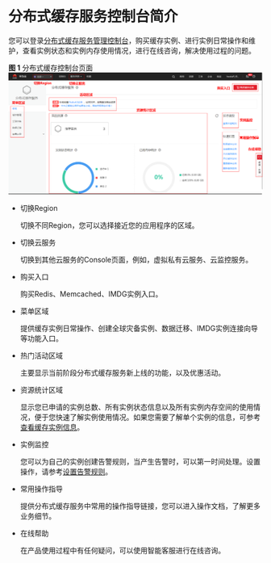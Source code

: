 # 分布式缓存服务控制台简介<a name="dcs-zh-ug-190409001"></a>

您可以登录[分布式缓存服务管理控制台](https://console.huaweicloud.com/dcs)，购买缓存实例、进行实例日常操作和维护，查看实例状态和实例内存使用情况，进行在线咨询，解决使用过程的问题。

**图 1**  分布式缓存控制台页面<a name="fig10347352124712"></a>  
![](figures/分布式缓存控制台页面.png "分布式缓存控制台页面")

-   切换Region

    切换不同Region，您可以选择接近您的应用程序的区域。

-   切换云服务

    切换到其他云服务的Console页面，例如，虚拟私有云服务、云监控服务。

-   购买入口

    购买Redis、Memcached、IMDG实例入口。

-   菜单区域

    提供缓存实例日常操作、创建全球灾备实例、数据迁移、IMDG实例连接向导等功能入口。

-   热门活动区域

    主要显示当前阶段分布式缓存服务新上线的功能，以及优惠活动。

-   资源统计区域

    显示您已申请的实例总数、所有实例状态信息以及所有实例内存空间的使用情况，便于您快速了解实例使用情况。如果您需要了解单个实例的信息，可参考[查看缓存实例信息](查看缓存实例信息.md)。

-   实例监控

    您可以为自己的实例创建告警规则，当产生告警时，可以第一时间处理。设置操作，请参考[设置告警规则](设置告警规则.md)。

-   常用操作指导

    提供分布式缓存服务中常用的操作指导链接，您可以进入操作文档，了解更多业务细节。

-   在线帮助

    在产品使用过程中有任何疑问，可以使用智能客服进行在线咨询。


